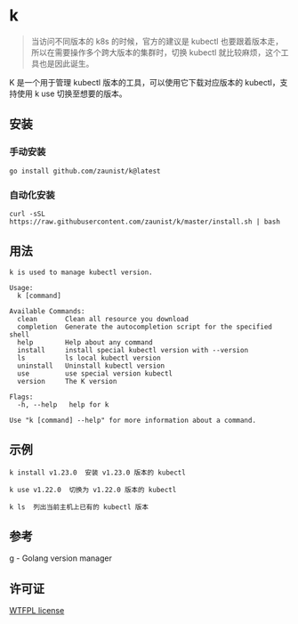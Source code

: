# k

> 当访问不同版本的 k8s 的时候，官方的建议是 kubectl 也要跟着版本走，所以在需要操作多个跨大版本的集群时，切换 kubectl 就比较麻烦，这个工具也是因此诞生。

K 是一个用于管理 kubectl 版本的工具，可以使用它下载对应版本的 kubectl，支持使用 k use 切换至想要的版本。

## 安装

### 手动安装

```
go install github.com/zaunist/k@latest
```

### 自动化安装

```shell
curl -sSL https://raw.githubusercontent.com/zaunist/k/master/install.sh | bash
```

## 用法

```
k is used to manage kubectl version.

Usage:
  k [command]

Available Commands:
  clean       Clean all resource you download
  completion  Generate the autocompletion script for the specified shell
  help        Help about any command
  install     install special kubectl version with --version
  ls          ls local kubectl version
  uninstall   Uninstall kubectl version
  use         use special version kubectl
  version     The K version

Flags:
  -h, --help   help for k

Use "k [command] --help" for more information about a command.

```

## 示例

```shell
k install v1.23.0  安装 v1.23.0 版本的 kubectl

k use v1.22.0  切换为 v1.22.0 版本的 kubectl

k ls  列出当前主机上已有的 kubectl 版本
```

## 参考

[g](https://github.com/voidint/g) - Golang version manager

## 许可证

[WTFPL license](http://www.wtfpl.net/about/)
